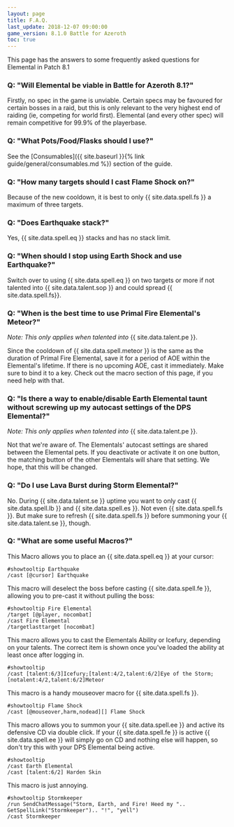 ```yaml
---
layout: page
title: F.A.Q.
last_update: 2018-12-07 09:00:00
game_version: 8.1.0 Battle for Azeroth
toc: true
---
```


This page has the answers to some frequently asked questions for Elemental in Patch 8.1

### Q: "Will Elemental be viable in Battle for Azeroth 8.1?"

Firstly, no spec in the game is unviable. Certain specs may be favoured for certain bosses in a raid, but this is only relevant to the very highest end of raiding (ie, competing for world first). Elemental (and every other spec) will remain competitive for 99.9% of the playerbase.

### Q: "What Pots/Food/Flasks should I use?"

See the [Consumables]({{ site.baseurl }}{% link guide/general/consumables.md %}) section of the guide.

### Q: "How many targets should I cast Flame Shock on?"

Because of the new cooldown, it is best to only {{ site.data.spell.fs }} a maximum of three targets.

### Q: "Does Earthquake stack?"

Yes, {{ site.data.spell.eq }} stacks and has no stack limit.

### Q: "When should I stop using Earth Shock and use Earthquake?"

Switch over to using {{ site.data.spell.eq }} on two targets or more if not talented into {{ site.data.talent.sop }} and could spread {{ site.data.spell.fs}}.

### Q: "When is the best time to use Primal Fire Elemental's Meteor?"

*Note: This only applies when talented into* {{ site.data.talent.pe }}.

Since the cooldown of {{ site.data.spell.meteor }} is the same as the duration of Primal Fire Elemental, save it for a period of AOE within the Elemental's lifetime.  If there is no upcoming AOE, cast it immediately.  Make sure to bind it to a key. Check out the macro section of this page, if you need help with that.

### Q: "Is there a way to enable/disable Earth Elemental taunt without screwing up my autocast settings of the DPS Elemental?"

*Note: This only applies when talented into* {{ site.data.talent.pe }}.

Not that we're aware of. The Elementals' autocast settings are shared between the Elemental pets. If you deactivate or activate it on one button, the matching button of the other Elementals will share that setting. We hope, that this will be changed.

### Q: "Do I use Lava Burst during Storm Elemental?"

No. During {{ site.data.talent.se }} uptime you want to only cast {{ site.data.spell.lb }} and {{ site.data.spell.es }}. Not even {{ site.data.spell.fs }}. But make sure to refresh {{ site.data.spell.fs }} before summoning your {{ site.data.talent.se }}, though.

### Q: "What are some useful Macros?"

This Macro allows you to place an {{ site.data.spell.eq }} at your cursor:

 ```
#showtooltip Earthquake
/cast [@cursor] Earthquake
 ```

This macro will deselect the boss before casting {{ site.data.spell.fe }}, allowing you to pre-cast it without pulling the boss:

 ```
#showtooltip Fire Elemental
/target [@player, nocombat]
/cast Fire Elemental
/targetlasttarget [nocombat]
 ```

This macro allows you to cast the Elementals Ability or Icefury, depending on your talents. The correct item is shown once you've loaded the ability at least once after logging in.
```
#showtooltip
/cast [talent:6/3]Icefury;[talent:4/2,talent:6/2]Eye of the Storm;[notalent:4/2,talent:6/2]Meteor
```

This macro is a handy mouseover macro for {{ site.data.spell.fs }}.
```
#showtooltip Flame Shock
/cast [@mouseover,harm,nodead][] Flame Shock
```

This macro allows you to summon your {{ site.data.spell.ee }} and active its defensive CD via double click. If your {{ site.data.spell.fe }} is active {{ site.data.spell.ee }} will simply go on CD and nothing else will happen, so don't try this with your DPS Elemental being active.

```
#showtooltip
/cast Earth Elemental
/cast [talent:6/2] Harden Skin
```

This macro is just annoying.
```
#showtooltip Stormkeeper
/run SendChatMessage("Storm, Earth, and Fire! Heed my ".. GetSpellLink("Stormkeeper").. "!", "yell")
/cast Stormkeeper
```
